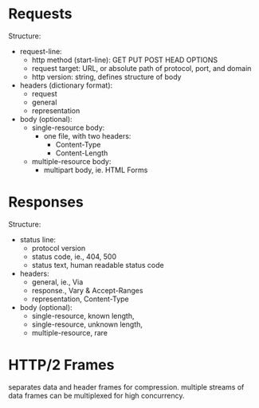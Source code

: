# Requests
Structure:
 - request-line:
      - http method (start-line): GET PUT POST HEAD OPTIONS
      - request target: URL, or absolute path of protocol, port, and domain
      - http version: string, defines structure of body
 - headers (dictionary format):
     - request
     - general
     - representation
 - body (optional):
     - single-resource body:
         - one file, with two headers:
             - Content-Type
             - Content-Length
     - multiple-resource body:
         - multipart body, ie. HTML Forms

# Responses
Structure:
 - status line:
     - protocol version
     - status code, ie., 404, 500
     - status text, human readable status code 
 - headers:
     - general, ie., Via
     - response., Vary & Accept-Ranges
     - representation, Content-Type
 - body (optional):
     - single-resource, known length,
     - single-resource, unknown length,
     - multiple-resource, rare

# HTTP/2 Frames
separates data and header frames for compression. multiple streams of data frames can be multiplexed for high concurrency.

